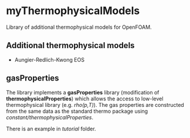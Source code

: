 # myThermophysicalModels
Library of additional thermophysical models for OpenFOAM.

## Additional thermophysical models
* Aungier-Redlich-Kwong EOS

## gasProperties
The library implements a **gasProperties** library (modification of **thermophysicalProperties**) which allows the access to low-level thermophysical library (e.g. *rho(p,T)*). The gas properties are constructed from the same data as the standard thermo package using *constant/thermophysicalProperties*.

There is an example in *tutorial* folder.
